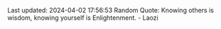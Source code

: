 Last updated: 2024-04-02 17:56:53
Random Quote: Knowing others is wisdom, knowing yourself is Enlightenment. - Laozi